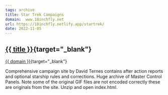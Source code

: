 ```yaml
---
tags: archive
title: Star Trek Campaigns
domain:  www.18inchfly.net
url: https://18inchfly.netlify.app/startrek/
date: 2022-11-05
---
```

## [{{ title }}]({{url}}){target="_blank"}
[{{ domain }}]({{url}}){target="_blank"}

Comprehensive campaign site by David Ternes contains after action reports and optional starship rules and corrections. Huge archive of Master Control Panels. Note some of the original GIF files are not encoded correctly these are originals from the site. Unzip and open index.html.

